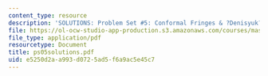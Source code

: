 ```yaml
---
content_type: resource
description: 'SOLUTIONS: Problem Set #5: Conformal Fringes & ?Denisyuk? Holograms'
file: https://ol-ocw-studio-app-production.s3.amazonaws.com/courses/mas-450-holographic-imaging-spring-2003/e5250d2aa993d0725ad5f6a9ac5e45c7_ps05solutions.pdf
file_type: application/pdf
resourcetype: Document
title: ps05solutions.pdf
uid: e5250d2a-a993-d072-5ad5-f6a9ac5e45c7
---
```


